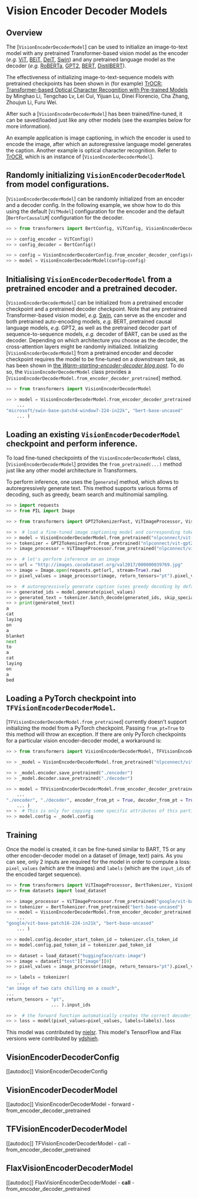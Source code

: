 <!--Copyright 2021 The HuggingFace Team. All rights reserved.

Licensed under the Apache License, Version 2.0 (the "License"); you may not use this file except in compliance with
the License. You may obtain a copy of the License at

http://www.apache.org/licenses/LICENSE-2.0

Unless required by applicable law or agreed to in writing, software distributed under the License is distributed on
an "AS IS" BASIS, WITHOUT WARRANTIES OR CONDITIONS OF ANY KIND, either express or implied. See the License for the
specific language governing permissions and limitations under the License.

⚠️ Note that this file is in Markdown but contain specific syntax for our doc-builder (similar to MDX) that may not be
rendered properly in your Markdown viewer.

-->

# Vision Encoder Decoder Models

## Overview

The [`VisionEncoderDecoderModel`] can be used to initialize an image-to-text model with any
pretrained Transformer-based vision model as the encoder (*e.g.* [ViT](vit), [BEiT](beit), [DeiT](deit), [Swin](swin))
and any pretrained language model as the decoder (*e.g.* [RoBERTa](roberta), [GPT2](gpt2), [BERT](bert), [DistilBERT](distilbert)).

The effectiveness of initializing image-to-text-sequence models with pretrained checkpoints has been shown in (for
example) [TrOCR: Transformer-based Optical Character Recognition with Pre-trained Models](https://arxiv.org/abs/2109.10282) by Minghao Li, Tengchao Lv, Lei Cui, Yijuan Lu, Dinei Florencio, Cha Zhang,
Zhoujun Li, Furu Wei.

After such a [`VisionEncoderDecoderModel`] has been trained/fine-tuned, it can be saved/loaded just like any other models (see the examples below
for more information).

An example application is image captioning, in which the encoder is used to encode the image, after which an autoregressive language model generates
the caption. Another example is optical character recognition. Refer to [TrOCR](trocr), which is an instance of [`VisionEncoderDecoderModel`].

## Randomly initializing `VisionEncoderDecoderModel` from model configurations.

[`VisionEncoderDecoderModel`] can be randomly initialized from an encoder and a decoder config. In the following example, we show how to do this using the default [`ViTModel`] configuration for the encoder
and the default [`BertForCausalLM`] configuration for the decoder.

```python
>> > from transformers import BertConfig, ViTConfig, VisionEncoderDecoderConfig, VisionEncoderDecoderModel

>> > config_encoder = ViTConfig()
>> > config_decoder = BertConfig()

>> > config = VisionEncoderDecoderConfig.from_encoder_decoder_configs(config_encoder, config_decoder)
>> > model = VisionEncoderDecoderModel(config=config)
```

## Initialising `VisionEncoderDecoderModel` from a pretrained encoder and a pretrained decoder.

[`VisionEncoderDecoderModel`] can be initialized from a pretrained encoder checkpoint and a pretrained decoder checkpoint. Note that any pretrained Transformer-based vision model, *e.g.* [Swin](swin), can serve as the encoder and both pretrained auto-encoding models, *e.g.* BERT, pretrained causal language models, *e.g.* GPT2, as well as the pretrained decoder part of sequence-to-sequence models, *e.g.* decoder of BART, can be used as the decoder.
Depending on which architecture you choose as the decoder, the cross-attention layers might be randomly initialized.
Initializing [`VisionEncoderDecoderModel`] from a pretrained encoder and decoder checkpoint requires the model to be fine-tuned on a downstream task, as has been shown in [the *Warm-starting-encoder-decoder blog post*](https://huggingface.co/blog/warm-starting-encoder-decoder).
To do so, the `VisionEncoderDecoderModel` class provides a [`VisionEncoderDecoderModel.from_encoder_decoder_pretrained`] method.

```python
>> > from transformers import VisionEncoderDecoderModel

>> > model = VisionEncoderDecoderModel.from_encoder_decoder_pretrained(
    ...
"microsoft/swin-base-patch4-window7-224-in22k", "bert-base-uncased"
    ... )
```

## Loading an existing `VisionEncoderDecoderModel` checkpoint and perform inference.

To load fine-tuned checkpoints of the `VisionEncoderDecoderModel` class, [`VisionEncoderDecoderModel`] provides the `from_pretrained(...)` method just like any other model architecture in Transformers.

To perform inference, one uses the [`generate`] method, which allows to autoregressively generate text. This method supports various forms of decoding, such as greedy, beam search and multinomial sampling.

```python
>> > import requests
>> > from PIL import Image

>> > from transformers import GPT2TokenizerFast, ViTImageProcessor, VisionEncoderDecoderModel

>> >  # load a fine-tuned image captioning model and corresponding tokenizer and image processor
>> > model = VisionEncoderDecoderModel.from_pretrained("nlpconnect/vit-gpt2-image-captioning")
>> > tokenizer = GPT2TokenizerFast.from_pretrained("nlpconnect/vit-gpt2-image-captioning")
>> > image_processor = ViTImageProcessor.from_pretrained("nlpconnect/vit-gpt2-image-captioning")

>> >  # let's perform inference on an image
>> > url = "http://images.cocodataset.org/val2017/000000039769.jpg"
>> > image = Image.open(requests.get(url, stream=True).raw)
>> > pixel_values = image_processor(image, return_tensors="pt").pixel_values

>> >  # autoregressively generate caption (uses greedy decoding by default)
>> > generated_ids = model.generate(pixel_values)
>> > generated_text = tokenizer.batch_decode(generated_ids, skip_special_tokens=True)[0]
>> > print(generated_text)
a
cat
laying
on
a
blanket
next
to
a
cat
laying
on
a
bed
```

## Loading a PyTorch checkpoint into `TFVisionEncoderDecoderModel`.

[`TFVisionEncoderDecoderModel.from_pretrained`] currently doesn't support initializing the model from a
PyTorch checkpoint. Passing `from_pt=True` to this method will throw an exception. If there are only PyTorch
checkpoints for a particular vision encoder-decoder model, a workaround is:

```python
>> > from transformers import VisionEncoderDecoderModel, TFVisionEncoderDecoderModel

>> > _model = VisionEncoderDecoderModel.from_pretrained("nlpconnect/vit-gpt2-image-captioning")

>> > _model.encoder.save_pretrained("./encoder")
>> > _model.decoder.save_pretrained("./decoder")

>> > model = TFVisionEncoderDecoderModel.from_encoder_decoder_pretrained(
    ...
"./encoder", "./decoder", encoder_from_pt = True, decoder_from_pt = True
    ... )
>> >  # This is only for copying some specific attributes of this particular model.
>> > model.config = _model.config
```

## Training

Once the model is created, it can be fine-tuned similar to BART, T5 or any other encoder-decoder model on a dataset of (image, text) pairs.
As you can see, only 2 inputs are required for the model in order to compute a loss: `pixel_values` (which are the
images) and `labels` (which are the `input_ids` of the encoded target sequence).

```python
>> > from transformers import ViTImageProcessor, BertTokenizer, VisionEncoderDecoderModel
>> > from datasets import load_dataset

>> > image_processor = ViTImageProcessor.from_pretrained("google/vit-base-patch16-224-in21k")
>> > tokenizer = BertTokenizer.from_pretrained("bert-base-uncased")
>> > model = VisionEncoderDecoderModel.from_encoder_decoder_pretrained(
    ...
"google/vit-base-patch16-224-in21k", "bert-base-uncased"
    ... )

>> > model.config.decoder_start_token_id = tokenizer.cls_token_id
>> > model.config.pad_token_id = tokenizer.pad_token_id

>> > dataset = load_dataset("huggingface/cats-image")
>> > image = dataset["test"]["image"][0]
>> > pixel_values = image_processor(image, return_tensors="pt").pixel_values

>> > labels = tokenizer(
    ...
"an image of two cats chilling on a couch",
...
return_tensors = "pt",
                 ... ).input_ids

>> >  # the forward function automatically creates the correct decoder_input_ids
>> > loss = model(pixel_values=pixel_values, labels=labels).loss
```

This model was contributed by [nielsr](https://github.com/nielsrogge). This model's TensorFlow and Flax versions
were contributed by [ydshieh](https://github.com/ydshieh).

## VisionEncoderDecoderConfig

[[autodoc]] VisionEncoderDecoderConfig

<frameworkcontent>
<pt>

## VisionEncoderDecoderModel

[[autodoc]] VisionEncoderDecoderModel
    - forward
    - from_encoder_decoder_pretrained

</pt>
<tf>

## TFVisionEncoderDecoderModel

[[autodoc]] TFVisionEncoderDecoderModel
    - call
    - from_encoder_decoder_pretrained

</tf>
<jax>

## FlaxVisionEncoderDecoderModel

[[autodoc]] FlaxVisionEncoderDecoderModel
    - __call__
    - from_encoder_decoder_pretrained

</jax>
</frameworkcontent>
